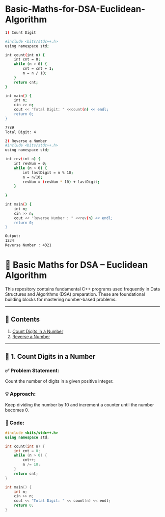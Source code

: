 # Basic-Maths-for-DSA-Euclidean-Algorithm

```bash
1) Count Digit

#include <bits/stdc++.h>
using namespace std;

int count(int n) {
    int cnt = 0;
    while (n > 0) {
        cnt = cnt + 1;
        n = n / 10;
    }
    return cnt;
}

int main() {
    int n;
    cin >> n;
    cout << "Total Digit: " <<count(n) << endl; 
    return 0;
}
```
```bash
7789
Total Digit: 4
```

```bash
2) Reverse a Number
#include <bits/stdc++.h>
using namespace std;

int rev(int n) {
    int revNum = 0;
    while (n > 0) {
        int lastDigit = n % 10;
        n = n/10;
        revNum = (revNum * 10) + lastDigit;
    }
    
}

int main() {
    int n;
    cin >> n;
    cout << "Reverse Number : " <<rev(n) << endl; 
    return 0;
}

```
```bash
Output: 
1234
Reverse Number : 4321

```


# 📘 Basic Maths for DSA – Euclidean Algorithm

This repository contains fundamental C++ programs used frequently in Data Structures and Algorithms (DSA) preparation. These are foundational building blocks for mastering number-based problems.

---

## 📌 Contents

1. [Count Digits in a Number](#-1-count-digits-in-a-number)
2. [Reverse a Number](#-2-reverse-a-number)

---

## 🔢 1. Count Digits in a Number

### ✅ Problem Statement:
Count the number of digits in a given positive integer.

### 💡 Approach:
Keep dividing the number by 10 and increment a counter until the number becomes 0.

### 📄 Code:
```cpp
#include <bits/stdc++.h>
using namespace std;

int count(int n) {
    int cnt = 0;
    while (n > 0) {
        cnt++;
        n /= 10;
    }
    return cnt;
}

int main() {
    int n;
    cin >> n;
    cout << "Total Digit: " << count(n) << endl;
    return 0;
}
